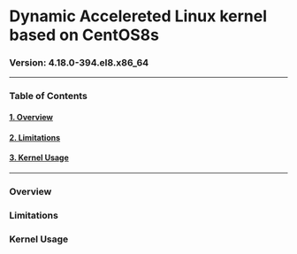 # Dynamic Accelereted Linux kernel based on CentOS8s
### Version: 4.18.0-394.el8.x86_64
---

### Table of Contents

#### [1. Overview](#Overview)
#### [2. Limitations](#Limitation)
#### [3. Kernel Usage](#Kernel-Usage)
---

### Overview

### Limitations

### Kernel Usage
